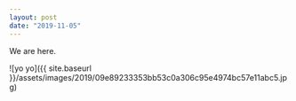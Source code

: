 ```yaml
---
layout: post
date: "2019-11-05"
---
```


We are here.

![yo yo]({{ site.baseurl }}/assets/images/2019/09e89233353bb53c0a306c95e4974bc57e11abc5.jpg)

